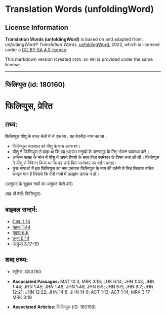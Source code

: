 # Translation Words (unfoldingWord)

## License Information

**Translation Words (unfoldingWord)** is based on and adapted from: _unfoldingWord® Translation Words_, [unfoldingWord](https://unfoldingword.org/utw), 2022, which is licensed under a [CC BY-SA 4.0 license](https://creativecommons.org/licenses/by-sa/4.0/legalcode.en).

This markdown version (created `2025-10-09`) is provided under the same license.



--------------------------------

## फिलिप्पुस (id: 180160)

फिलिप्पुस, प्रेरित
==================

तथ्य:
-----

फिलिप्पुस यीशु के बारह चेलों में से एक था। वह बेतसैदा नगर का था।

* फिलिप्पुस नतनएल को यीशु के पास लाया था।
* यीशु ने फिलिप्पुस से कहा था कि वह 5000 मनुष्यों के जनसमूह के लिए भोजन व्यवस्था करे।
* अन्तिम फसह के भोज में यीशु ने अपने शिष्यों के साथ पिता परमेश्वर के विषय चर्चा की थी। फिलिप्पुस ने यीशु से निवेदन किया था कि वह उन्हें पिता परमेश्वर का दर्शन कराए।
* कुछ भाषाओं में इस फिलिप्पुस का नाम प्रचारक फिलिप्पुस के नाम की वर्तनी से भिन्न लिखना उचित समझा गया है जिससे कि देनों नामों में उलझन उत्पन्न न हो।

(अनुवाद के सुझाव नामों का अनुवाद कैसे करें)

(यह भी देखें: फिलिप्पुस)

बाइबल सन्दर्भ:
--------------

* [प्रे.का. 1:14](https://ref.ly/Acts1:14)
* [यूहन्ना 1:44](https://ref.ly/John1:44)
* [यूहन्ना 6:6](https://ref.ly/John6:6)
* [लूका 6:14](https://ref.ly/Luke6:14)
* [मरकुस 3:17–19](https://ref.ly/Mark3:17-Mark3:19)

शब्द तथ्य:
----------

* स्ट्रोंग्स: G53760

* **Associated Passages:** MAT 10:3; MRK 3:18; LUK 6:14; JHN 1:43; JHN 1:44; JHN 1:45; JHN 1:46; JHN 1:48; JHN 6:5; JHN 6:6; JHN 6:7; JHN 12:21; JHN 12:22; JHN 14:8; JHN 14:9; ACT 1:13; ACT 1:14; MRK 3:17–MRK 3:19
* **Associated Articles:** फिलिप्पुस (ID: 180158)

